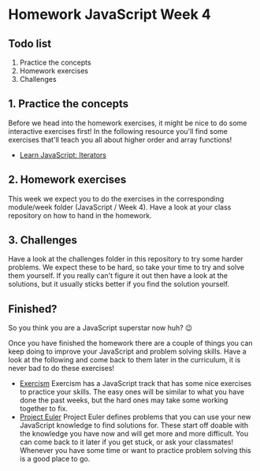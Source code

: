# Homework JavaScript Week 4

## **Todo list**

1. Practice the concepts
2. Homework exercises
3. Challenges

## **1. Practice the concepts**

Before we head into the homework exercises, it might be nice to do some interactive exercises first! In the following resource you'll find some exercises that'll teach you all about higher order and array functions!

- [Learn JavaScript: Iterators](https://www.codecademy.com/learn/introduction-to-javascript/modules/learn-javascript-iterators)

## **2. Homework exercises**

This week we expect you to do the exercises in the corresponding module/week folder (JavaScript / Week 4). Have a look at your class repository on how to hand in the homework. 

## **3. Challenges**

Have a look at the challenges folder in this repository to try some harder problems. We expect these to be hard, so take your time to try and solve them yourself. If you really can't figure it out then have a look at the solutions, but it usually sticks better if you find the solution yourself.
 
## Finished?

So you think you are a JavaScript superstar now huh? :wink:

Once you have finished the homework there are a couple of things you can keep doing to improve your JavaScript and problem solving skills. Have a look at the following and come back to them later in the curriculum, it is never bad to do these exercises!

- [Exercism](https://exercism.io/tracks/javascript)
Exercism has a JavaScript track that has some nice exercises to practice your skills. The easy ones will be similar to what you have done the past weeks, but the hard ones may take some working together to fix.
- [Project Euler](https://projecteuler.net/)
Project Euler defines problems that you can use your new JavaScript knowledge to find solutions for. These start off doable with the knowledge you have now and will get more and more difficult. You can come back to it later if you get stuck, or ask your classmates! Whenever you have some time or want to practice problem solving this is a good place to go.

